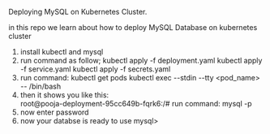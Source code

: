 Deploying MySQL on Kubernetes Cluster.

in this repo we learn about how to deploy MySQL Database on kubernetes cluster

1. install kubectl and mysql
2. run command as  follow;
   kubectl apply -f deployment.yaml
   kubectl apply -f service.yaml
   kubectl apply -f secrets.yaml
4.  run command:
   kubectl get pods
   kubectl exec --stdin --tty <pod_name> -- /bin/bash 
5. then it shows you like this:  
   root@pooja-deployment-95cc649b-fqrk6:/#
   run command: mysql -p
6. now enter password 
7. now your databse is ready to use
   mysql>
